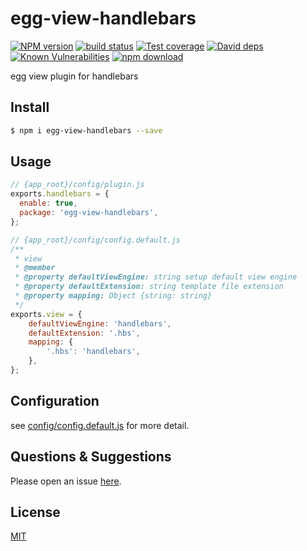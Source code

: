 # egg-view-handlebars

[![NPM version][npm-image]][npm-url]
[![build status][travis-image]][travis-url]
[![Test coverage][codecov-image]][codecov-url]
[![David deps][david-image]][david-url]
[![Known Vulnerabilities][snyk-image]][snyk-url]
[![npm download][download-image]][download-url]

[npm-image]: https://img.shields.io/npm/v/egg-view-handlebars.svg?style=flat-square
[npm-url]: https://npmjs.org/package/egg-view-handlebars
[travis-image]: https://img.shields.io/travis/eggjs/egg-view-handlebars.svg?style=flat-square
[travis-url]: https://travis-ci.org/eggjs/egg-view-handlebars
[codecov-image]: https://img.shields.io/codecov/c/github/eggjs/egg-view-handlebars.svg?style=flat-square
[codecov-url]: https://codecov.io/github/eggjs/egg-view-handlebars?branch=master
[david-image]: https://img.shields.io/david/eggjs/egg-view-handlebars.svg?style=flat-square
[david-url]: https://david-dm.org/eggjs/egg-view-handlebars
[snyk-image]: https://snyk.io/test/npm/egg-view-handlebars/badge.svg?style=flat-square
[snyk-url]: https://snyk.io/test/npm/egg-view-handlebars
[download-image]: https://img.shields.io/npm/dm/egg-view-handlebars.svg?style=flat-square
[download-url]: https://npmjs.org/package/egg-view-handlebars

egg view plugin for handlebars

## Install

```bash
$ npm i egg-view-handlebars --save
```

## Usage

```js
// {app_root}/config/plugin.js
exports.handlebars = {
  enable: true,
  package: 'egg-view-handlebars',
};
```

```js
// {app_root}/config/config.default.js
/**
 * view
 * @member
 * @property defaultViewEngine: string setup default view engine
 * @property defaultExtension: string template file extension
 * @property mapping: Object {string: string}
 */
exports.view = {
	defaultViewEngine: 'handlebars',
	defaultExtension: '.hbs',
	mapping: {
		'.hbs': 'handlebars',
	},
};
```

## Configuration

see [config/config.default.js](config/config.default.js) for more detail.

## Questions & Suggestions

Please open an issue [here](https://github.com/eggjs/egg/issues).

## License

[MIT](LICENSE)
